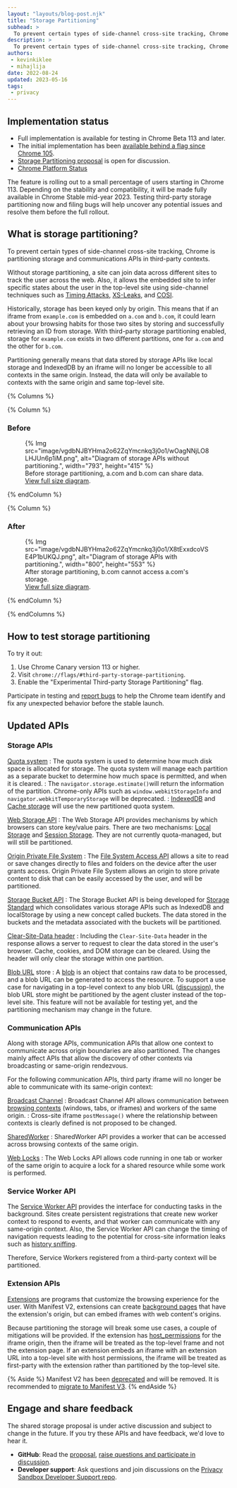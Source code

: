```yaml
---
layout: "layouts/blog-post.njk"
title: "Storage Partitioning"
subhead: >
  To prevent certain types of side-channel cross-site tracking, Chrome is partitioning storage and communications APIs in third-party contexts.
description: >
  To prevent certain types of side-channel cross-site tracking, Chrome is partitioning storage and communications APIs in third-party contexts.
authors:
 - kevinkiklee
 - mihajlija
date: 2022-08-24
updated: 2023-05-16
tags:
 - privacy
---
```

 
## Implementation status

- Full implementation is available for testing in Chrome Beta 113 and later.
- The initial implementation has been [available behind a flag since Chrome 105](/blog/storage-partitioning-dev-trial/).
- [Storage Partitioning proposal](https://github.com/privacycg/storage-partitioning) is open for discussion.
- [Chrome Platform Status](https://chromestatus.com/feature/5723617717387264)


The feature is rolling out to a small percentage of users starting in Chrome 113. 
Depending on the stability and compatibility, it will be made fully available in
Chrome Stable mid-year 2023. Testing third-party storage partitioning now
and filing bugs will help uncover any potential issues and resolve them before
the full rollout.
 
## What is storage partitioning?
 
To prevent certain types of side-channel cross-site tracking, Chrome is
partitioning storage and communications APIs in third-party contexts.

Without
storage partitioning, a site can join data across different sites to track the
user across the web. Also, it allows the embedded site to infer specific states
about the user in the top-level site using side-channel techniques such as
[Timing Attacks](https://dl.acm.org/doi/10.1145/352600.352606),
[XS-Leaks](https://github.com/xsleaks/xsleaks), and
[COSI](https://arxiv.org/pdf/1908.02204.pdf).
 
Historically, storage has been keyed only by origin. This means that if an
iframe from `example.com` is embedded on `a.com` and `b.com`, it could learn
about your browsing habits for those two sites by storing and successfully
retrieving an ID from storage. With third-party storage partitioning enabled,
storage for `example.com` exists in two different partitions, one for `a.com`
and the other for `b.com`.

Partitioning generally means that data stored by storage APIs like local
storage and IndexedDB by an iframe will no longer be accessible to all contexts
in the same origin. Instead, the data will only be available to contexts with
the same origin and same top-level site.
 
 {% Columns %}

 {% Column %}

### Before

<figure>
 {% Img src="image/vgdbNJBYHma2o62ZqYmcnkq3j0o1/wOagNNjLO8LHJUn6p1iM.png", alt="Diagram of storage APIs without partitioning.", width="793", height="415" %}
   <figcaption>
     Before storage partitioning, a.com and b.com can share data.<br/><a href="https://wd.imgix.net/image/vgdbNJBYHma2o62ZqYmcnkq3j0o1/wOagNNjLO8LHJUn6p1iM.png">View full size diagram</a>.
   </figcaption>
</figure>
 {% endColumn %}

 {% Column %}

### After
 
<figure>
  {% Img src="image/vgdbNJBYHma2o62ZqYmcnkq3j0o1/X8tExxdcoVSE4P1bUKQJ.png", alt="Diagram of storage APIs with partitioning.", width="800", height="553" %}
    <figcaption>
      After storage partitioning, b.com cannot access a.com's storage.<br/><a href="https://wd.imgix.net/image/vgdbNJBYHma2o62ZqYmcnkq3j0o1/X8tExxdcoVSE4P1bUKQJ.png">View full size diagram</a>.
    </figcaption>
</figure>
 {% endColumn %}

{% endColumns %}
 
## How to test storage partitioning
 
To try it out:
 
1.  Use Chrome Canary version 113 or higher.
1.  Visit `chrome://flags/#third-party-storage-partitioning`.
1.  Enable the "Experimental Third-party Storage Partitioning" flag.
 
Participate in testing and
[report bugs](https://bugs.chromium.org/p/chromium/issues/entry?labels=StoragePartitioning-trial-bugs&components=Blink%3EStorage)
to help the Chrome team identify and fix any unexpected behavior before the
stable launch. 
 
## Updated APIs

### Storage APIs

   [Quota system](https://web.dev/storage-for-the-web/#how-much)
   :   The quota system is used to determine how much disk space is
       allocated for storage. The quota system will manage each partition as a
       separate bucket to determine how much space is permitted, and when it
       is cleared.
   :   The `navigator.storage.estimate()`will return the information of
       the partition. Chrome-only APIs such as `window.webkitStorageInfo` and
       `navigator.webkitTemporaryStorage` will be deprecated.
   :   [IndexedDB](https://developer.mozilla.org/docs/Web/API/IndexedDB_API)
       and [Cache storage](https://web.dev/cache-api-quick-guide) will use the
       new partitioned quota system.

   [Web Storage API](https://developer.mozilla.org/docs/Web/API/Web_Storage_API)
   :   The Web Storage API provides mechanisms by which browsers can
       store key/value pairs. There are two mechanisms:
       [Local Storage](https://developer.mozilla.org/docs/Web/API/Window/localStorage)
       and
       [Session Storage](https://developer.mozilla.org/docs/Web/API/Window/sessionStorage).
       They are not currently quota-managed, but will still be partitioned.

   [Origin Private File System](https://web.dev/file-system-access/#accessing-the-origin-private-file-system)
   :   The [File System Access
       API](https://web.dev/file-system-access) allows a site to read or save
       changes directly to files and folders on the device after the user
       grants access. Origin Private File System allows an origin to store
       private content to disk that can be easily accessed by the user, and
       will be partitioned.
   
   [Storage Bucket API](https://wicg.github.io/storage-buckets/explainer.html)
   :   The Storage Bucket API is being developed for [Storage
       Standard](https://storage.spec.whatwg.org/) which consolidates various
       storage APIs such as IndexedDB and localStorage by using a new concept
       called buckets. The data stored in the buckets and the metadata
       associated with the buckets will be partitioned.
   
   [Clear-Site-Data header](https://developer.mozilla.org/docs/Web/HTTP/Headers/Clear-Site-Data)
   :   Including the `Clear-Site-Data` header in the response allows a
       server to request to clear the data stored in the user's browser.
       Cache, cookies, and DOM storage can be cleared. Using the header will
       only clear the storage within one partition.
   
   [Blob URL](https://developer.mozilla.org/docs/Web/API/URL/createObjectURL) store
   :   A [blob](https://developer.mozilla.org/docs/Web/API/Blob)
       is an object that contains raw data to be processed, and a blob URL can
       be generated to access the resource.  To support a use case for
       navigating in a top-level context to any blob URL
       ([discussion](https://github.com/w3c/FileAPI/issues/153)), the blob URL
       store might be partitioned by the agent cluster instead of the top-level
       site. This feature will not be available for testing yet, and the
       partitioning mechanism may change in the future.
 
### Communication APIs
 
Along with storage APIs, communication APIs that allow one context to
communicate across origin boundaries are also partitioned. The changes mainly
affect APIs that allow the discovery of other contexts via broadcasting or
same-origin rendezvous.
 
For the following communication APIs, third party iframe will no longer be able
to communicate with its same-origin context:
 
   [Broadcast Channel](/blog/broadcastchannel/)
   :   Broadcast Channel API allows communication between
       [browsing contexts](https://developer.mozilla.org/docs/Glossary/Browsing_context)
       (windows, tabs, or iframes) and workers of the same origin.
   :   Cross-site iframe `postMessage()` where the relationship between
       contexts is clearly defined  is not proposed to be changed.
   
   [SharedWorker](https://developer.mozilla.org/docs/Web/API/SharedWorker)
   :   SharedWorker API provides a worker that can be accessed across
       browsing contexts of the same origin.
   
   [Web Locks](https://developer.mozilla.org/docs/Web/API/Web_Locks_API)
   :   The Web Locks API allows code running in one tab or worker of
       the same origin to acquire a lock for a shared resource while some work
       is performed.
 
### Service Worker API
 
The [Service Worker API](https://developer.mozilla.org/docs/Web/API/Service_Worker_API)
provides the interface for conducting tasks in the background. Sites create
persistent registrations that create new worker context to respond to events,
and that worker can communicate with any same-origin context. Also, the
Service Worker API can change the timing of navigation requests leading to the
potential for cross-site information leaks such as
[history sniffing](https://www.ndss-symposium.org/wp-content/uploads/ndss2021_1C-2_23104_paper.pdf).

Therefore, Service Workers registered from a third-party context will be
partitioned.
 
### Extension APIs
 
[Extensions](/docs/extensions/mv3/) are programs
that customize the browsing experience for the user. With Manifest V2,
extensions can create
[background pages](/docs/extensions/mv2/background_pages/)
that have the extension's origin, but can embed iframes with web content's
origins.

Because partitioning the storage will break some use cases, a
couple of mitigations will be provided. If the extension has
[host_permissions](/docs/extensions/mv2/runtime_host_permissions/)
for the iframe origin, then the iframe will be treated as the top-level frame
and not the extension page. If an extension embeds an iframe with an extension
URL into a top-level site with host permissions, the iframe will be treated as
first-party with the extension rather than partitioned by the top-level site.

{% Aside %} 
Manifest V2 has been
[deprecated](/docs/extensions/mv3/mv2-sunset/) and
will be removed. It is recommended to
[migrate to Manifest V3](/docs/extensions/mv3/intro/mv3-migration/).
{% endAside %} 
 
## Engage and share feedback
 
The shared storage proposal is under active discussion and subject to change in
the future. If you try these APIs and have feedback, we'd love to hear it.
 
-   **GitHub**: Read the
   [proposal](https://github.com/wanderview/quota-storage-partitioning/blob/main/explainer.md),
   [raise questions and participate in discussion](https://github.com/wanderview/quota-storage-partitioning/issues).
-   **Developer support**: Ask questions and join discussions on the
   [Privacy Sandbox Developer Support repo](https://github.com/GoogleChromeLabs/privacy-sandbox-dev-support).
